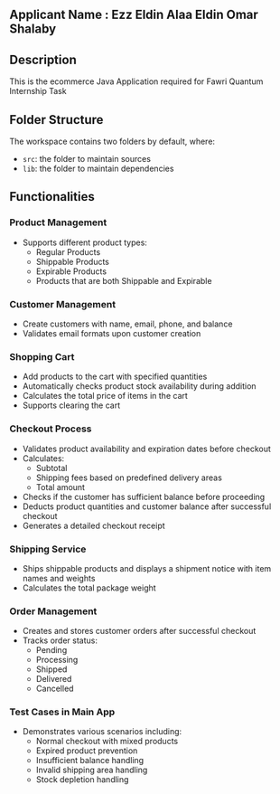 ## Applicant Name : Ezz Eldin Alaa Eldin Omar Shalaby

## Description 
This is the ecommerce Java Application required for Fawri Quantum Internship Task

## Folder Structure

The workspace contains two folders by default, where:

- `src`: the folder to maintain sources
- `lib`: the folder to maintain dependencies

## Functionalities
###  Product Management
- Supports different product types:
  - Regular Products
  - Shippable Products
  - Expirable Products
  - Products that are both Shippable and Expirable

###  Customer Management
- Create customers with name, email, phone, and balance
- Validates email formats upon customer creation

###  Shopping Cart
- Add products to the cart with specified quantities
- Automatically checks product stock availability during addition
- Calculates the total price of items in the cart
- Supports clearing the cart

###  Checkout Process
- Validates product availability and expiration dates before checkout
- Calculates:
  - Subtotal
  - Shipping fees based on predefined delivery areas
  - Total amount
- Checks if the customer has sufficient balance before proceeding
- Deducts product quantities and customer balance after successful checkout
- Generates a detailed checkout receipt

### Shipping Service
- Ships shippable products and displays a shipment notice with item names and weights
- Calculates the total package weight

###  Order Management
- Creates and stores customer orders after successful checkout
- Tracks order status:
  - Pending
  - Processing
  - Shipped
  - Delivered
  - Cancelled

###  Test Cases in Main App
- Demonstrates various scenarios including:
  - Normal checkout with mixed products
  - Expired product prevention
  - Insufficient balance handling
  - Invalid shipping area handling
  - Stock depletion handling

